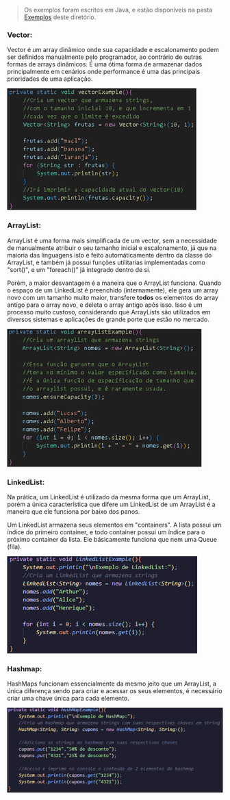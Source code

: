 
> Os exemplos foram escritos em Java, e estão disponíveis na pasta [Exemplos](https://github.com/Buggyes/Algoritmos-e-Estruturas-de-Dados/blob/main/Aula2/Exemplos) deste diretório.
### Vector:
Vector é um array dinâmico onde sua capacidade e escalonamento podem ser definidos manualmente pelo programador, ao contrário de outras formas de arrays dinâmicos. É uma ótima forma de armazenar dados principalmente em cenários onde performance é uma das principais prioridades de uma aplicação.

![exemplo de vector](https://github.com/Buggyes/Algoritmos-e-Estruturas-de-Dados/blob/main/img/Vector.png)

### ArrayList:
ArrayList é uma forma mais simplificada de um vector, sem a necessidade de manualmente atribuir o seu tamanho inicial e escalonamento, já que na maioria das linguagens isto é feito automáticamente dentro da classe do ArrayList, e também já possui funções utilitarias implementadas como "sort()", e um "foreach()" já integrado dentro de si.

Porém, a maior desvantagem é a maneira que o ArrayList funciona. Quando o espaço de um LinkedList é preenchido (internamente), ele gera um array novo com um tamanho muito maior, transfere **todos** os elementos do array antigo para o array novo, e deleta o array antigo após isso. Isso é um processo muito custoso, considerando que ArrayLists são utilizados em diversos sistemas e aplicações de grande porte que estão no mercado.

![exemplo de ArrayList](https://github.com/Buggyes/Algoritmos-e-Estruturas-de-Dados/blob/main/img/ArrayList.png)

### LinkedList:
Na prática, um LinkedList é utilizado da mesma forma que um ArrayList, porém a única característica que difere um LinkedList de um ArrayList é a maneira que ele funciona por baixo dos panos.

Um LinkedList armazena seus elementos em "containers". A lista possui um índice do primeiro container, e todo container possui um índice para o próximo container da lista. Ele básicamente funciona que nem uma Queue (fila).

![exemplo de LinkedList](https://github.com/Buggyes/Algoritmos-e-Estruturas-de-Dados/blob/main/img/LinkedList.png)

### Hashmap:
HashMaps funcionam essencialmente da mesmo jeito que um ArrayList, a única diferença sendo para criar e acessar os seus elementos, é necessário criar uma chave única para cada elemento.

![exemplo de HashMap](https://github.com/Buggyes/Algoritmos-e-Estruturas-de-Dados/blob/main/img/HashMap.png)